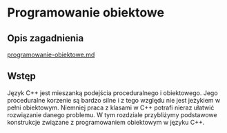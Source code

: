 # Programowanie obiektowe

## Opis zagadnienia

[programowanie-obiektowe.md](../../../../algorithms/oop/README.md)

## Wstęp

Język C++ jest mieszanką podejścia proceduralnego i obiektowego.
Jego proceduralne korzenie są bardzo silne i z tego względu nie jest jeżykiem w pełni obiektowym.
Niemniej praca z klasami w C++ potrafi nieraz ułatwić rozwiązanie danego problemu.
W tym rozdziale przybliżymy podstawowe konstrukcje związane z programowaniem obiektowym w języku C++.